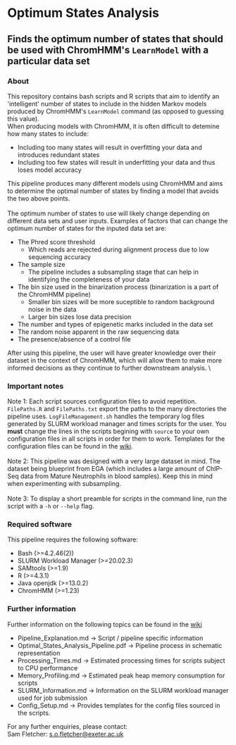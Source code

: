 # Optimum States Analysis

## Finds the optimum number of states that should be used with ChromHMM's `LearnModel` with a particular data set

### About
This repository contains bash scripts and R scripts that aim to identify an 'intelligent' number of states to include in the hidden Markov models produced by ChromHMM's `LearnModel` command (as opposed to guessing this value).
\
When producing models with ChromHMM, it is often difficult to detemine how many states to include:
- Including too many states will result in overfitting your data and introduces redundant states
- Including too few states will result in underfitting your data and thus loses model accuracy

This pipeline produces many different models using ChromHMM and aims to determine the optimal number of states by finding a model that avoids the two above points. 
\
\
The optimum number of states to use will likely change depending on different data sets and user inputs. Examples of factors that can change the optimum number of states for the inputed data set are:
- The Phred score threshold 
    - Which reads are rejected during alignment process due to low sequencing accuracy
- The sample size
    - The pipeline includes a subsampling stage that can help in identifying the completeness of your data
- The bin size used in the binarization process (binarization is a part of the ChromHMM pipeline)
    - Smaller bin sizes will be more suceptible to random background noise in the data
    - Larger bin sizes lose data precision
- The number and types of epigenetic marks included in the data set
- The random noise apparent in the raw sequencing data
- The presence/absence of a control file

After using this pipeline, the user will have greater knowledge over their dataset in the context of ChromHMM, which will allow them to make more informed decisions as they continue to further downstream analysis.
\
### Important notes
Note 1: Each script sources configuration files to avoid repetition. `FilePaths.R` and `FilePaths.txt` export the paths to the many directories the pipeline uses. `LogFileManagement.sh` handles the temporary log files generated by SLURM workload manager and times scripts for the user. You **must** change the lines in the scripts begining with `source` to your own configuration files in all scripts in order for them to work. Templates for the configuration files can be found in the [wiki](https://github.com/sof202/ChromHMM_Optimum_States/wiki/Config-Files-Setup).
\
\
Note 2: This pipeline was designed with a very large dataset in mind. The dataset being blueprint from EGA (which includes a large amount of ChIP-Seq data from Mature Neutrophils in blood samples). Keep this in mind when experimenting with subsampling.
\
\
Note 3: To display a short preamble for scripts in the command line, run the script with a `-h` or `--help` flag.

### Required software
This pipeline requires the following software:
- Bash (>=4.2.46(2))
- SLURM Workload Manager (>=20.02.3)
- SAMtools (>=1.9)
- R (>=4.3.1)
- Java openjdk (>=13.0.2)
- ChromHMM (>=1.23)

### Further information
Further information on the following topics can be found in the [wiki](https://github.com/sof202/ChromHMM_Optimum_States/wiki)
- Pipeline_Explanation.md -> Script / pipeline specific information
- Optimal_States_Analysis_Pipeline.pdf -> Pipeline process in schematic representation
- Processing_Times.md -> Estimated processing times for scripts subject to CPU performance 
- Memory_Profiling.md -> Estimated peak heap memory consumption for scripts
- SLURM_Information.md -> Information on the SLURM workload manager used for job submission
- Config_Setup.md -> Provides templates for the config files sourced in the scripts.

For any further enquiries, please contact:
\
Sam Fletcher: s.o.fletcher@exeter.ac.uk

  